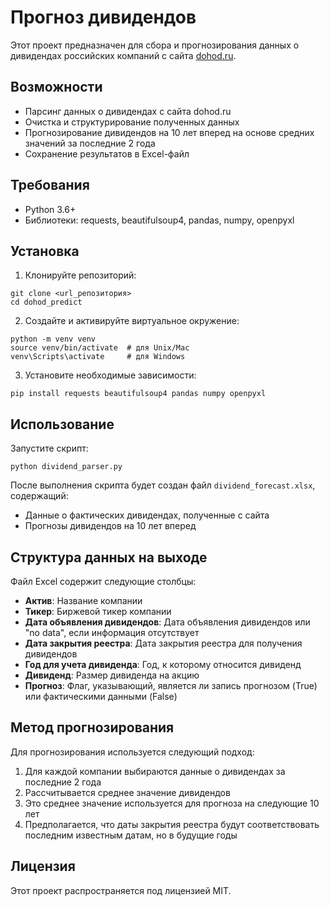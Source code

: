 # Прогноз дивидендов

Этот проект предназначен для сбора и прогнозирования данных о дивидендах российских компаний с сайта [dohod.ru](https://www.dohod.ru/ik/analytics/dividend).

## Возможности

- Парсинг данных о дивидендах с сайта dohod.ru
- Очистка и структурирование полученных данных
- Прогнозирование дивидендов на 10 лет вперед на основе средних значений за последние 2 года
- Сохранение результатов в Excel-файл

## Требования

- Python 3.6+
- Библиотеки: requests, beautifulsoup4, pandas, numpy, openpyxl

## Установка

1. Клонируйте репозиторий:
```
git clone <url_репозитория>
cd dohod_predict
```

2. Создайте и активируйте виртуальное окружение:
```
python -m venv venv
source venv/bin/activate  # для Unix/Mac
venv\Scripts\activate     # для Windows
```

3. Установите необходимые зависимости:
```
pip install requests beautifulsoup4 pandas numpy openpyxl
```

## Использование

Запустите скрипт:
```
python dividend_parser.py
```

После выполнения скрипта будет создан файл `dividend_forecast.xlsx`, содержащий:
- Данные о фактических дивидендах, полученные с сайта
- Прогнозы дивидендов на 10 лет вперед

## Структура данных на выходе

Файл Excel содержит следующие столбцы:
- **Актив**: Название компании
- **Тикер**: Биржевой тикер компании
- **Дата объявления дивидендов**: Дата объявления дивидендов или "no data", если информация отсутствует
- **Дата закрытия реестра**: Дата закрытия реестра для получения дивидендов
- **Год для учета дивиденда**: Год, к которому относится дивиденд
- **Дивиденд**: Размер дивиденда на акцию
- **Прогноз**: Флаг, указывающий, является ли запись прогнозом (True) или фактическими данными (False)

## Метод прогнозирования

Для прогнозирования используется следующий подход:
1. Для каждой компании выбираются данные о дивидендах за последние 2 года
2. Рассчитывается среднее значение дивидендов
3. Это среднее значение используется для прогноза на следующие 10 лет
4. Предполагается, что даты закрытия реестра будут соответствовать последним известным датам, но в будущие годы

## Лицензия

Этот проект распространяется под лицензией MIT. 